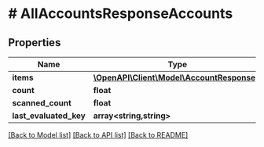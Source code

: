 # # AllAccountsResponseAccounts

## Properties

Name | Type | Description | Notes
------------ | ------------- | ------------- | -------------
**items** | [**\OpenAPI\Client\Model\AccountResponse[]**](AccountResponse.md) |  |
**count** | **float** |  |
**scanned_count** | **float** |  |
**last_evaluated_key** | **array<string,string>** |  |

[[Back to Model list]](../../README.md#models) [[Back to API list]](../../README.md#endpoints) [[Back to README]](../../README.md)
